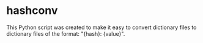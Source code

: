 # hashconv
This Python script was created to make it easy to convert dictionary files to dictionary files of the format: "{hash}: {value}". 
